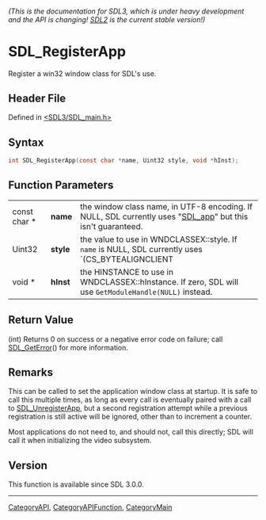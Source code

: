 ###### (This is the documentation for SDL3, which is under heavy development and the API is changing! [SDL2](https://wiki.libsdl.org/SDL2/) is the current stable version!)
# SDL_RegisterApp

Register a win32 window class for SDL's use.

## Header File

Defined in [<SDL3/SDL_main.h>](https://github.com/libsdl-org/SDL/blob/main/include/SDL3/SDL_main.h)

## Syntax

```c
int SDL_RegisterApp(const char *name, Uint32 style, void *hInst);
```

## Function Parameters

|              |           |                                                                                                                                                      |
| ------------ | --------- | ---------------------------------------------------------------------------------------------------------------------------------------------------- |
| const char * | **name**  | the window class name, in UTF-8 encoding. If NULL, SDL currently uses "[SDL_app](SDL_app)" but this isn't guaranteed.                                |
| Uint32       | **style** | the value to use in WNDCLASSEX::style. If `name` is NULL, SDL currently uses `(CS_BYTEALIGNCLIENT | CS_OWNDC)` regardless of what is specified here. |
| void *       | **hInst** | the HINSTANCE to use in WNDCLASSEX::hInstance. If zero, SDL will use `GetModuleHandle(NULL)` instead.                                                |

## Return Value

(int) Returns 0 on success or a negative error code on failure; call
[SDL_GetError](SDL_GetError)() for more information.

## Remarks

This can be called to set the application window class at startup. It is
safe to call this multiple times, as long as every call is eventually
paired with a call to [SDL_UnregisterApp](SDL_UnregisterApp), but a second
registration attempt while a previous registration is still active will be
ignored, other than to increment a counter.

Most applications do not need to, and should not, call this directly; SDL
will call it when initializing the video subsystem.

## Version

This function is available since SDL 3.0.0.

----
[CategoryAPI](CategoryAPI), [CategoryAPIFunction](CategoryAPIFunction), [CategoryMain](CategoryMain)


